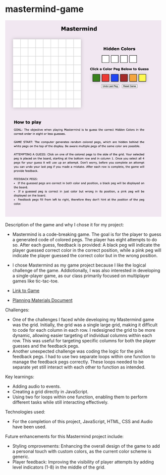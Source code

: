 # mastermind-game
![Image of game](./image/gameimage.png/?raw=true "Mastermind Game")

Description of the game and why I chose it for my project:
- Mastermind is a code-breaking game. The goal is for the player to guess a generated code of colored pegs. The player has eight attempts to do so. After each guess, feedback is provided:
A black peg will indicate the player guessed correct color in the correct position, while a pink
peg will indicate the player guessed the correct color but in the wrong position.

- I chose Mastermind as my game project because I like the logical challenge of the game. Addiotionally, I was also interested in developing a single-player game, as our class primarily focused on multiplayer games like tic-tac-toe.

- [Link to Game](https://annakiira.github.io/mastermind-game/)
- [Planning Materials Document](https://docs.google.com/document/d/1cjcZTjijnJ6sMgfoG4z_IcGP5rwZv1Q7NydrabWlPio/edit?usp=sharing)

Challenges:
- One of the challenges I faced while developing my Mastermind game was the grid. Initially, the grid was a single large grid, making it difficult to code for each column in each row. I redesigned the grid to be more dynamic, allowing easier targeting of individual columns within each row. This was useful for targeting specific columns for both the player guesses and the feedback pegs. 
- Another unexpected challenge was coding the logic for the pink feedback pegs. I had to use two separate loops within one function to manage the feedback pegs correctly. These loops needed to be separate yet still interact with each other to function as intended. 

Key learnings:
- Adding audio to events. 
- Creating a grid directly in JavaScript.
- Using two for loops within one function, enabling them to perform different tasks while still interacting effectively.

Technologies used:
- For the completion of this project, JavaScript, HTML, CSS and Audio have been used.

Future enhancements for this Mastermind project include:
- Styling omprovements: Enhancing the overall design of the game to add a personal touch with custom colors, as the current color scheme is generic.
- Player feedback: Improving the visibility of player attempts by adding level indicators (1-8) in the middle of the grid.
